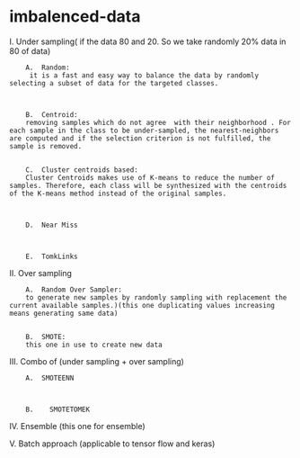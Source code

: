 # imbalenced-data


I.	Under sampling( if the data 80 and 20. So we take randomly 20% data in 80 of data)


        A.	Random:
         it is a fast and easy way to balance the data by randomly selecting a subset of data for the targeted classes.
         
         
         
        B.	Centroid:
        removing samples which do not agree  with their neighborhood . For each sample in the class to be under-sampled, the nearest-neighbors are computed and if the selection criterion is not fulfilled, the sample is removed.
        
        
        C.	Cluster centroids based: 
        Cluster Centroids makes use of K-means to reduce the number of samples. Therefore, each class will be synthesized with the centroids of the K-means method instead of the original samples.
        
        
        
        D.	Near Miss
        
        
        
        E.	TomkLinks
        
        
        
II.	Over sampling


        A.	Random Over Sampler:
        to generate new samples by randomly sampling with replacement the current available samples.)(this one duplicating values increasing means generating same data)
        
        
        B.	SMOTE:
        this one in use to create new data
        
        
III.	Combo of (under sampling + over sampling)


        A.	SMOTEENN
        
        
        
        B.    SMOTETOMEK
        
        
IV.	Ensemble (this one for ensemble)




V.	Batch approach (applicable to  tensor flow and keras)

